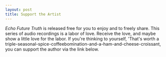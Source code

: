 ```yaml
---
layout: post
title: Support the Artist
---
```


*Echo Future Truth* is released free for you to enjoy and to freely share. This series of audio recordings is a labor of love. Receive the love, and maybe show a little love for the labor. If you're thinking to yourself, 'That's worth a triple-seasonal-spice-coffeebomination-and-a-ham-and-cheese-croissant, you can support the author via the link below. 

&nbsp;
<center>
<script type="text/javascript" src="https://cdnjs.buymeacoffee.com/1.0.0/button.prod.min.js" data-name="bmc-button" data-slug="echofuturetruth" data-color="#606060" data-emoji="💰"  data-font="Lato" data-text="support the artist" data-outline-color="#ffffff" data-font-color="#ffffff" data-coffee-color="#FFDD00" ></script>
</center>
&nbsp;
